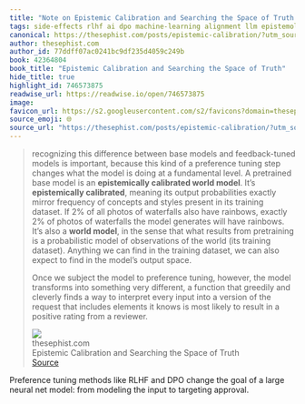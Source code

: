 ```yaml
---
title: "Note on Epistemic Calibration and Searching the Space of Truth via thesephist.com"
tags: side-effects rlhf ai dpo machine-learning alignment llm epistemology
canonical: https://thesephist.com/posts/epistemic-calibration/?utm_source=thesephist&utm_medium=email&utm_campaign=environments-for-thinking
author: thesephist.com
author_id: 77ddff07ac0241bc9df235d4059c249b
book: 42364804
book_title: "Epistemic Calibration and Searching the Space of Truth"
hide_title: true
highlight_id: 746573875
readwise_url: https://readwise.io/open/746573875
image: 
favicon_url: https://s2.googleusercontent.com/s2/favicons?domain=thesephist.com
source_emoji: 🌐
source_url: "https://thesephist.com/posts/epistemic-calibration/?utm_source=thesephist&utm_medium=email&utm_campaign=environments-for-thinking#:~:text=recognizing%20this%20difference,from%20a%20reviewer."
---
```


> recognizing this difference between base models and feedback-tuned models is important, because this kind of a preference tuning step changes what the model is doing at a fundamental level. A pretrained base model is an **epistemically calibrated world model**. It’s **epistemically calibrated**, meaning its output probabilities exactly mirror frequency of concepts and styles present in its training dataset. If 2% of all photos of waterfalls also have rainbows, exactly 2% of photos of waterfalls the model generates will have rainbows. It’s also a **world model**, in the sense that what results from pretraining is a probabilistic model of observations of the world (its training dataset). Anything we can find in the training dataset, we can also expect to find in the model’s output space.
> 
> Once we subject the model to preference tuning, however, the model transforms into something very different, a function that greedily and cleverly finds a way to interpret every input into a version of the request that includes elements it knows is most likely to result in a positive rating from a reviewer.
> <div class="quoteback-footer"><div class="quoteback-avatar"><img class="mini-favicon" src="https://s2.googleusercontent.com/s2/favicons?domain=thesephist.com"></div><div class="quoteback-metadata"><div class="metadata-inner"><span style="display:none">FROM:</span><div aria-label="thesephist.com" class="quoteback-author"> thesephist.com</div><div aria-label="Epistemic Calibration and Searching the Space of Truth" class="quoteback-title"> Epistemic Calibration and Searching the Space of Truth</div></div></div><div class="quoteback-backlink"><a target="_blank" aria-label="go to the full text of this quotation" rel="noopener" href="https://thesephist.com/posts/epistemic-calibration/?utm_source=thesephist&utm_medium=email&utm_campaign=environments-for-thinking#:~:text=recognizing%20this%20difference,from%20a%20reviewer." class="quoteback-arrow"> Source</a></div></div>

Preference tuning methods like RLHF and DPO change the goal of a large neural net model: from modeling the input to targeting approval.